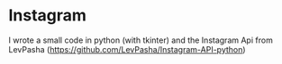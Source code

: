 # Instagram
I wrote a small code in python (with tkinter) and the Instagram Api from LevPasha (https://github.com/LevPasha/Instagram-API-python)
